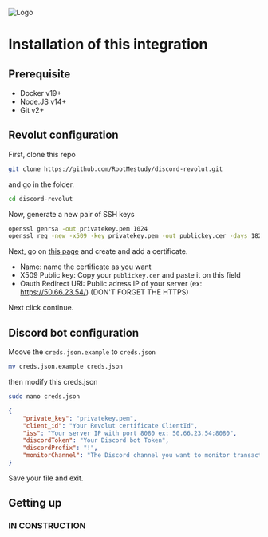 ![Logo](https://i.imgur.com/r2sBGZM.png)

# Installation of this integration

## Prerequisite
- Docker v19+
- Node.JS v14+
- Git v2+

## Revolut configuration
First, clone this repo
```sh
git clone https://github.com/RootMestudy/discord-revolut.git
```
and go in the folder.
```sh
cd discord-revolut
```
Now, generate a new pair of SSH keys
```sh
openssl genrsa -out privatekey.pem 1024
openssl req -new -x509 -key privatekey.pem -out publickey.cer -days 1825
```


Next, go on [this page](https://business.revolut.com/settings/api) and create and add a certificate.

- Name: name the certificate as you want
- X509 Public key: Copy your `publickey.cer` and paste it on this field
- Oauth Redirect URI: Public adress IP of your server (ex: https://50.66.23.54/) (DON'T FORGET THE HTTPS)

Next click continue.

## Discord bot configuration
Moove the `creds.json.example` to `creds.json`
```sh
mv creds.json.example creds.json
```
then modify this creds.json
```sh
sudo nano creds.json
```
```json
{
    "private_key": "privatekey.pem",
    "client_id": "Your Revolut certificate ClientId",
    "iss": "Your server IP with port 8080 ex: 50.66.23.54:8080",
    "discordToken": "Your Discord bot Token",
    "discordPrefix": "!",
    "monitorChannel": "The Discord channel you want to monitor transactions ex: monitor-account",
}
```
Save your file and exit.

## Getting up
### IN CONSTRUCTION